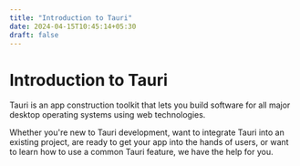 ```yaml
---
title: "Introduction to Tauri"
date: 2024-04-15T10:45:14+05:30
draft: false
---
```


# Introduction to Tauri

Tauri is an app construction toolkit that lets you build software for all major desktop operating systems using web technologies.

Whether you're new to Tauri development, want to integrate Tauri into an existing project, are ready to get your app into the hands of users, or want to learn how to use a common Tauri feature, we have the help for you.
